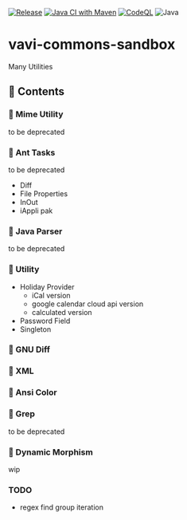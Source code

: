 [![Release](https://jitpack.io/v/umjammer/vavi-commons-sandbox.svg)](https://jitpack.io/#umjammer/vavi-commons-sandbox)
[![Java CI with Maven](https://github.com/umjammer/vavi-commons-sandbox/actions/workflows/maven.yml/badge.svg)](https://github.com/umjammer/vavi-commons-sandbox/actions/workflows/maven.yml)
[![CodeQL](https://github.com/umjammer/vavi-commons-sandbox/actions/workflows/codeql.yml/badge.svg)](https://github.com/umjammer/vavi-commons-sandbox/actions/workflows/codeql.yml)
![Java](https://img.shields.io/badge/Java-8-b07219)

# vavi-commons-sandbox

Many Utilities

## 🧰 Contents

### 🔧 Mime Utility

to be deprecated

### 🔧 Ant Tasks

to be deprecated

 * Diff
 * File Properties
 * InOut
 * iAppli pak

### 🔧 Java Parser

to be deprecated

### 🔧 Utility

 * Holiday Provider
   * iCal version
   * google calendar cloud api version
   * calculated version
 * Password Field
 * Singleton

### 🔧 GNU Diff

### 🔧 XML

### 🔧 Ansi Color

### 🔧 Grep

to be deprecated

### 🔧 Dynamic Morphism

wip

### TODO

 * regex find group iteration
